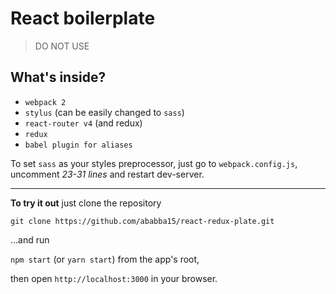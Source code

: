 # React boilerplate

> DO NOT USE

## What's inside?
- `webpack 2`
- `stylus` (can be easily changed to `sass`)
- `react-router v4` (and redux)
- `redux`
- `babel plugin for aliases`

To set `sass` as your styles preprocessor, just go to `webpack.config.js`, uncomment *23-31 lines* and restart dev-server.

___

**To try it out** just clone the repository

`git clone https://github.com/ababba15/react-redux-plate.git`

...and run 

`npm start` (or `yarn start`) from the app's root,

then open `http://localhost:3000` in your browser.